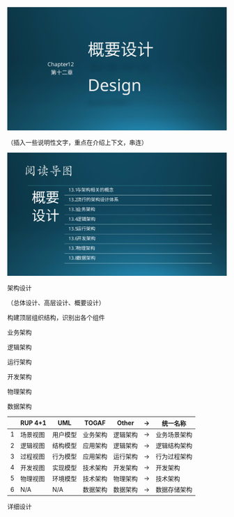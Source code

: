 

<img src="img/Slide1.SVG"/>


（插入一些说明性文字，重点在介绍上下文，串连）


<img src="img/Slide2.SVG"/>



架构设计

（总体设计、高层设计、概要设计）


构建顶层组织结构，识别出各个组件

业务架构

逻辑架构

运行架构

开发架构

物理架构

数据架构


||RUP 4+1|UML|TOGAF|Other|$\rightarrow$|统一名称|
|-|-|-|-|-|-|-|
|1|场景视图|用户模型|业务架构|逻辑架构|$\rightarrow$|业务场景架构|
|2|逻辑视图|结构模型|应用架构|逻辑架构|$\rightarrow$|逻辑结构架构|
|3|过程视图|行为模型|应用架构|运行架构|$\rightarrow$|行为过程架构|
|4|开发视图|实现模型|技术架构|开发架构|$\rightarrow$|开发架构|
|5|物理视图|环境模型|技术架构|物理架构|$\rightarrow$|技术架构|
|6|N/A|N/A|数据架构|数据架构|$\rightarrow$|数据存储架构|


详细设计
